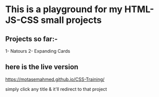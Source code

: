 # This is a playground for my HTML-JS-CSS small projects

## Projects so far:-

1- Natours
2- Expanding Cards

## here is the live version

https://motasemahmed.github.io/CSS-Training/

simply click any title & it'll redirect to that project
